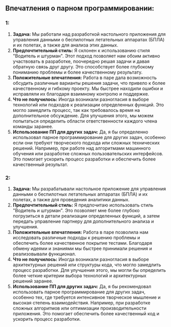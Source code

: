 ## Впечатления о парном программировании:

### 1:

1. **Задача:** Мы работали над разработкой настольного приложения для управления данными о беспилотных летательных аппаратах (БПЛА) и их полетах, а также для анализа этих данных.
2. **Предпочтительный стиль:** Я склонен к использованию стиля "Водитель и штурман". Этот подход позволяет нам обоим активно участвовать в разработке, поочередно решая задачи и давая обратную связь друг другу. Это способствует более глубокому пониманию проблемы и более качественному результату.
3. **Положительные впечатления:** Работа в паре дала возможность обсудить различные варианты решения задачи, что привело к более качественному и гибкому проекту. Мы быстрее находили ошибки и исправляли их благодаря взаимному контролю и поддержке.
4. **Что не получилось:** Иногда возникали разногласия в выборе технологий или подходов к реализации определенных функций. Это могло замедлить процесс, так как требовалось время на дополнительное обсуждение. Для улучшения этого, мы можем попытаться определить области ответственности каждого члена команды заранее.
5. **Использование ПП для других задач:** Да, я бы определенно использовал парное программирование для других задач, особенно если они требуют творческого подхода или сложных технических решений. Например, при работе над алгоритмами машинного обучения или разработке сложных пользовательских интерфейсов. Это помогает ускорить процесс разработки и обеспечить более качественный результат.

### 2:

1. **Задача:** Мы разрабатывали настольное приложение для управления данными о беспилотных летательных аппаратах (БПЛА) и их полетах, а также для проведения аналитики данных.
2. **Предпочтительный стиль:** Я предпочитаю использовать стиль "Водитель и штурман". Это позволяет мне более глубоко погрузиться в детали реализации определенных функций, а затем передать управление партнеру для дополнительного анализа и улучшения.
3. **Положительные впечатления:** Работа в паре позволила нам исследовать различные подходы к решению проблемы и обеспечить более качественное покрытие тестами. Благодаря обмену идеями и знаниями мы быстрее принимали решения и реализовывали функционал.
4. **Что не получилось:** Иногда возникали разногласия в выборе архитектурных решений или структуры кода, что могло замедлить процесс разработки. Для улучшения этого, мы могли бы определить более четкие критерии выбора технологий и архитектурных решений заранее.
5. **Использование ПП для других задач:** Да, я бы рекомендовал использовать парное программирование для других задач, особенно тех, где требуется интенсивное творческое мышление и высокая степень взаимодействия. Например, при разработке сложных алгоритмов или оптимизации производительности приложения. Это помогает обеспечить более качественный код и ускорить процесс разработки.

